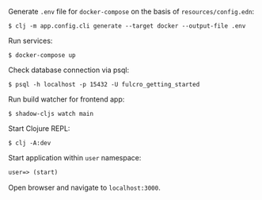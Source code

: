 Generate `.env` file for `docker-compose` on the basis of `resources/config.edn`:
```shell script
$ clj -m app.config.cli generate --target docker --output-file .env
```

Run services:
```shell script
$ docker-compose up
```

Check database connection via psql:
```shell script
$ psql -h localhost -p 15432 -U fulcro_getting_started
```

Run build watcher for frontend app:
```shell script
$ shadow-cljs watch main
```

Start Clojure REPL:
```shell script
$ clj -A:dev
```

Start application within `user` namespace:
```clojure
user=> (start)
```

Open browser and navigate to `localhost:3000`.
